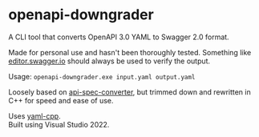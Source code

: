 # openapi-downgrader  
A CLI tool that converts OpenAPI 3.0 YAML to Swagger 2.0 format.  

Made for personal use and hasn't been thoroughly tested. Something like [editor.swagger.io](https://editor.swagger.io) should always be used to verify the output. 

Usage: `openapi-downgrader.exe input.yaml output.yaml`  

Loosely based on [api-spec-converter](https://github.com/LucyBot-Inc/api-spec-converter), but trimmed down and rewritten in C++ for speed and ease of use. 

Uses [yaml-cpp](https://github.com/jbeder/yaml-cpp).  
Built using Visual Studio 2022.

